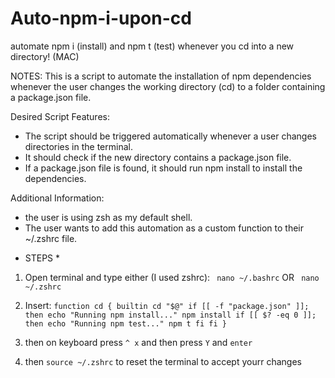 # Auto-npm-i-upon-cd
automate npm i (install) and npm t (test) whenever you cd into a new directory! (MAC)

NOTES: 
This is a script to automate the installation of npm dependencies whenever the user changes the working directory (cd) to a folder containing a package.json file.

Desired Script Features:
- The script should be triggered automatically whenever a user changes directories in the terminal.
- It should check if the new directory contains a package.json file.
- If a package.json file is found, it should run npm install to install the dependencies.

Additional Information:
- the user is using zsh as my default shell.
- The user wants to add this automation as a custom function to their ~/.zshrc file.


*  STEPS  *

1. Open terminal and type either (I used zshrc):
` nano ~/.bashrc`
OR
` nano ~/.zshrc`

2. Insert:
`function cd {
    builtin cd "$@"
    if [[ -f "package.json" ]]; then
        echo "Running npm install..."
        npm install
        if [[ $? -eq 0 ]]; then
            echo "Running npm test..."
            npm t
        fi
    fi
}`

3. then on keyboard press ` ^ x ` and then press `Y` and  `enter`

4. then `source ~/.zshrc` to reset the terminal to accept yourr changes
